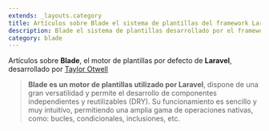 ```yaml
---
extends: _layouts.category
title: Artículos sobre Blade el sistema de plantillas del framework Laravel
description: Blade el sistema de plantillas desarrollado por el framework Laravel, que a su vez está basado en PHP. Todas las plantillas Blade se compilan en PHP plano y se guardan en cache de forma automática hasta que son modificadas.
category: blade
---
```


Artículos sobre **Blade**, el motor de plantillas por defecto de **Laravel**,  desarrollado por <a href="https://twitter.com/taylorotwell" target="_blank">Taylor Otwell</a>

> **Blade es un motor de plantillas utilizado por Laravel**, dispone de una gran versatilidad y permite el desarrollo de componentes independientes y reutilizables (DRY). Su funcionamiento es sencillo y muy intuitivo, permitiendo una amplia gama de operaciones nativas, como: bucles, condicionales, inclusiones, etc.
